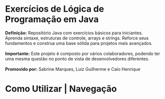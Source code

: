 <h1>Exercícios de Lógica de Programação em Java</h1> 
<b>Definição:</b> Repositório Java com exercícios básicos para iniciantes. Aprenda sintaxe, estruturas de controle, arrays e strings. Reforce seus fundamentos e construa uma base sólida para projetos mais avançados.
<br>
<br>
<b>Importante:</b> Este projeto é composto por vários colaboradores, podendo ter uma mesma questão no ponto de vista de desenvolvedores diferentes. 
<br>
<br>
<b>Promovido por:</b> Sabrine Marques, Luiz Guilherme e Caio Henrique 

<h1>Como Utilizar | Navegação</h1>
